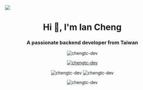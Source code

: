 <img src="https://github.com/chengtc-dev/chengtc-dev/assets/91156531/89e648b9-a2f3-4fca-9659-52e72c9d58bc">

<h1 align="center">Hi 👋, I'm Ian Cheng</h1>

<h3 align="center">A passionate backend developer from Taiwan</h3>

<p align="center"> <img src="https://komarev.com/ghpvc/?username=chengtc-dev&label=Profile%20views&color=0e75b6&style=flat" alt="chengtc-dev" /> </p>

<p align="center"> <a href="https://github.com/ryo-ma/github-profile-trophy"><img src="https://github-profile-trophy.vercel.app/?username=chengtc-dev" alt="chengtc-dev" /></a> </p>

<p align="center">
  <img align="center" src="https://github-readme-stats.vercel.app/api/top-langs?username=chengtc-dev&show_icons=true&theme=dracula&locale=en&layout=compact" alt="chengtc-dev" />
  <img align="center" src="https://github-readme-stats.vercel.app/api?username=chengtc-dev&show_icons=true&theme=dracula&locale=en" alt="chengtc-dev" />
</p>

<p align="center"> <img align="center" src="https://github-readme-streak-stats.herokuapp.com/?user=chengtc-dev&theme=dark" alt="chengtc-dev" /></p>
